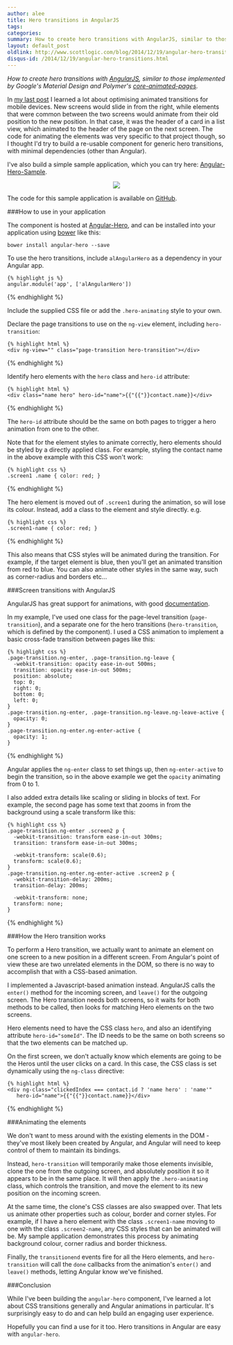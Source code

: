 ```yaml
---
author: alee
title: Hero transitions in AngularJS 
tags: 
categories: 
summary: How to create hero transitions with AngularJS, similar to those implemented by Google's Material Design and Polymer's core-animated-pages.
layout: default_post
oldlink: http://www.scottlogic.com/blog/2014/12/19/angular-hero-transitions.html
disqus-id: /2014/12/19/angular-hero-transitions.html
---
```


*How to create hero transitions with [AngularJS](https://angularjs.org/), similar to those implemented by Google's Material Design and Polymer's [core-animated-pages](https://www.polymer-project.org/docs/elements/core-elements.html#core-animated-pages).*

In <a href="{{ site.github.url }}/2014/12/12/html5-android-optimisation.html">my last post</a> I learned a lot about optimising animated transitions for mobile devices. New screens would slide in from the right, while elements that were common between the two screens would animate from their old position to the new position. In that case, it was the header of a card in a list view, which animated to the header of the page on the next screen. The code for animating the elements was very specific to that project though, so I thought I'd try to build a re-usable component for generic hero transitions, with minimal dependencies (other than Angular).

I've also build a simple sample application, which you can try here: <a href="{{ site.github.url }}/alee/assets/angular-hero/app" target="_blank">Angular-Hero-Sample</a>.

<a href="{{ site.github.url }}/alee/assets/angular-hero/angular-hero-sample.gif" target="_blank" style="display: block; text-align: center">
  <img src="{{ site.github.url }}/alee/assets/angular-hero/angular-hero-sample.gif" style="max-width: 300px;"/>
</a>

The code for this sample application is available on [GitHub](https://github.com/DevAndyLee/Angular-Hero-Sample).

###How to use in your application

The component is hosted at [Angular-Hero](https://github.com/DevAndyLee/Angular-Hero), and can be installed into your application using [bower](http://bower.io/) like this:

    bower install angular-hero --save

To use the hero transitions, include `alAngularHero` as a dependency in your Angular app.

    {% highlight js %}
    angular.module('app', ['alAngularHero'])
{% endhighlight %}

Include the supplied CSS file or add the `.hero-animating` style to your own.

Declare the page transitions to use on the `ng-view` element, including `hero-transition`:

    {% highlight html %}
    <div ng-view="" class="page-transition hero-transition"></div>
{% endhighlight %}

Identify hero elements with the `hero` class and `hero-id` attribute:

    {% highlight html %}
    <div class="name hero" hero-id="name">{{"{{"}}contact.name}}</div>
{% endhighlight %}

The `hero-id` attribute should be the same on both pages to trigger a hero animation from one to the other.

Note that for the element styles to animate correctly, hero elements should be styled by a directly applied class.
For example, styling the contact name in the above example with this CSS won't work:

    {% highlight css %}
    .screen1 .name { color: red; }
{% endhighlight %}

The hero element is moved out of `.screen1` during the animation, so will lose its colour.
Instead, add a class to the element and style directly. e.g.

    {% highlight css %}
    .screen1-name { color: red; }
{% endhighlight %}

This also means that CSS styles will be animated during the transition.
For example, if the target element is blue, then you'll get an animated transition from red to blue.
You can also animate other styles in the same way, such as corner-radius and borders etc...

###Screen transitions with AngularJS

AngularJS has great support for animations, with good [documentation](https://docs.angularjs.org/guide/animations).

In my example, I've used one class for the page-level transition (`page-transition`), and a separate one for the hero transitions (`hero-transition`, which is defined by the component). 
I used a CSS animation to implement a basic cross-fade transition between pages like this:

    {% highlight css %}
    .page-transition.ng-enter, .page-transition.ng-leave {
      -webkit-transition: opacity ease-in-out 500ms;
      transition: opacity ease-in-out 500ms;
      position: absolute;
      top: 0;
      right: 0;
      bottom: 0;
      left: 0;
    }
    .page-transition.ng-enter, .page-transition.ng-leave.ng-leave-active {
      opacity: 0;
    }
    .page-transition.ng-enter.ng-enter-active {
      opacity: 1;
    }
{% endhighlight %}

Angular applies the `ng-enter` class to set things up, then `ng-enter-active` to begin the transition, so in the above example we get the `opacity` animating from 0 to 1.

I also added extra details like scaling or sliding in blocks of text. For example, the second page has some text that zooms in from the background using a scale transform like this:

    {% highlight css %}
    .page-transition.ng-enter .screen2 p {
      -webkit-transition: transform ease-in-out 300ms;
      transition: transform ease-in-out 300ms;

      -webkit-transform: scale(0.6);
      transform: scale(0.6);
    }
    .page-transition.ng-enter.ng-enter-active .screen2 p {
      -webkit-transition-delay: 200ms;
      transition-delay: 200ms;

      -webkit-transform: none;
      transform: none;
    }
{% endhighlight %}

###How the Hero transition works

To perform a Hero transition, we actually want to animate an element on one screen to a new position in a different screen. From Angular's point of view these are two unrelated elements in the DOM, so there is no way to accomplish that with a CSS-based animation.

I implemented a Javascript-based animation instead. AngularJS calls the `enter()` method for the incoming screen, and `leave()` for the outgoing screen. The Hero transition needs both screens, so it waits for both methods to be called, then looks for matching Hero elements on the two screens.

Hero elements need to have the CSS class `hero`, and also an identifying attribute `hero-id="someId"`. The ID needs to be the same on both screens so that the two elements can be matched up.

On the first screen, we don't actually know which elements are going to be the Heros until the user clicks on a card. In this case, the CSS class is set dynamically using the `ng-class` directive:

    {% highlight html %}
    <div ng-class="clickedIndex === contact.id ? 'name hero' : 'name'"
       hero-id="name">{{"{{"}}contact.name}}</div>
{% endhighlight %}

###Animating the elements

We don't want to mess around with the existing elements in the DOM - they've most likely been created by Angular, and Angular will need to keep control of them to maintain its bindings.

Instead, `hero-transition` will temporarily make those elements invisible, clone the one from the outgoing screen, and absolutely position it so it appears to be in the same place. It will then apply the `.hero-animating` class, which controls the transition, and move the element to its new position on the incoming screen.

At the same time, the clone's CSS classes are also swapped over. That lets us animate other properties such as colour, border and corner styles. For example, if I have a hero element with the class `.screen1-name` moving to one with the class `.screen2-name`, any CSS styles that can be animated will be. My sample application demonstrates this process by animating background colour, corner radius and border thickness.

Finally, the `transitionend` events fire for all the Hero elements, and `hero-transition` will call the `done` callbacks from the animation's `enter()` and `leave()` methods, letting Angular know we've finished.

###Conclusion

While I've been building the `angular-hero` component, I've learned a lot about CSS transitions generally and Angular animations in particular. It's surprisingly easy to do and can help build an engaging user experience. 

Hopefully you can find a use for it too. Hero transitions in Angular are easy with `angular-hero`.
